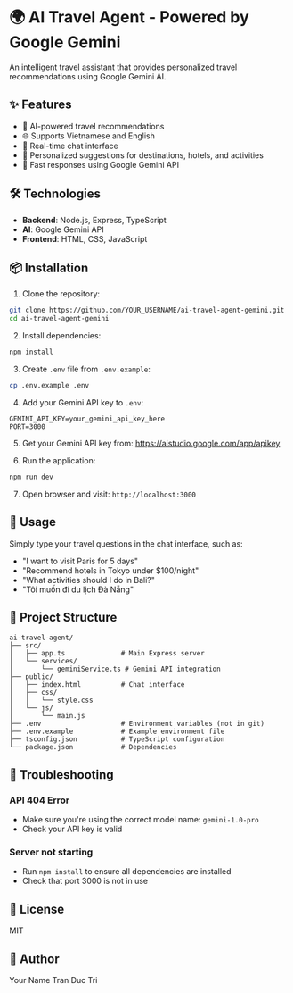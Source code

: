 # 🌍 AI Travel Agent - Powered by Google Gemini

An intelligent travel assistant that provides personalized travel recommendations using Google Gemini AI.

## ✨ Features

- 🤖 AI-powered travel recommendations
- 🌐 Supports Vietnamese and English
- 💬 Real-time chat interface
- 🎯 Personalized suggestions for destinations, hotels, and activities
- 🚀 Fast responses using Google Gemini API

## 🛠️ Technologies

- **Backend**: Node.js, Express, TypeScript
- **AI**: Google Gemini API
- **Frontend**: HTML, CSS, JavaScript

## 📦 Installation

1. Clone the repository:
```bash
git clone https://github.com/YOUR_USERNAME/ai-travel-agent-gemini.git
cd ai-travel-agent-gemini
```

2. Install dependencies:
```bash
npm install
```

3. Create `.env` file from `.env.example`:
```bash
cp .env.example .env
```

4. Add your Gemini API key to `.env`:
```env
GEMINI_API_KEY=your_gemini_api_key_here
PORT=3000
```

5. Get your Gemini API key from: https://aistudio.google.com/app/apikey

6. Run the application:
```bash
npm run dev
```

7. Open browser and visit: `http://localhost:3000`

## 🚀 Usage

Simply type your travel questions in the chat interface, such as:
- "I want to visit Paris for 5 days"
- "Recommend hotels in Tokyo under $100/night"
- "What activities should I do in Bali?"
- "Tôi muốn đi du lịch Đà Nẵng"

## 📁 Project Structure

```
ai-travel-agent/
├── src/
│   ├── app.ts              # Main Express server
│   └── services/
│       └── geminiService.ts # Gemini API integration
├── public/
│   ├── index.html          # Chat interface
│   ├── css/
│   │   └── style.css
│   └── js/
│       └── main.js
├── .env                    # Environment variables (not in git)
├── .env.example            # Example environment file
├── tsconfig.json           # TypeScript configuration
└── package.json            # Dependencies
```

## 🐛 Troubleshooting

### API 404 Error
- Make sure you're using the correct model name: `gemini-1.0-pro`
- Check your API key is valid

### Server not starting
- Run `npm install` to ensure all dependencies are installed
- Check that port 3000 is not in use

## 📝 License

MIT

## 👤 Author

Your Name
Tran Duc Tri
